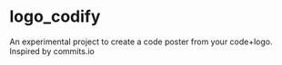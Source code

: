 # logo_codify
An experimental project to create a code poster from your code+logo. Inspired by commits.io
